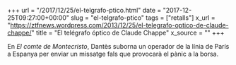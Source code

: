 +++
url = "/2017/12/25/el-telgrafo-ptico.html"
date = "2017-12-25T09:27:00+00:00"
slug = "el-telgrafo-ptico"
tags = ["retalls"]
x_url = "https://ztfnews.wordpress.com/2013/12/25/el-telegrafo-optico-de-claude-chappe/"
title = "El telégrafo óptico de Claude Chappe"
x_source = ""
+++


En *El comte de  Montecristo*, Dantès suborna un operador de la línia de París a Espanya per enviar un missatge fals que provocarà el pànic a la borsa.
